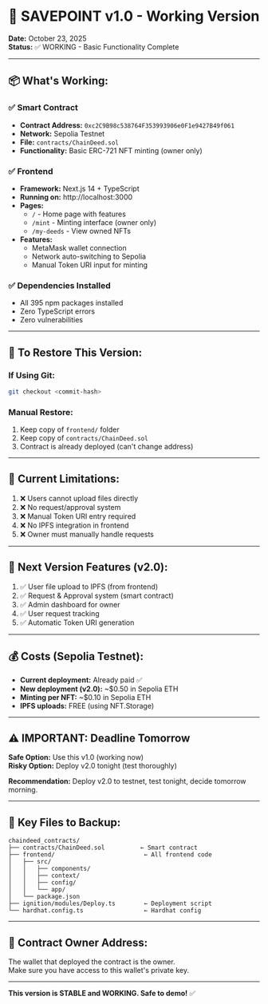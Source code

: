 # 🎯 SAVEPOINT v1.0 - Working Version

**Date:** October 23, 2025  
**Status:** ✅ WORKING - Basic Functionality Complete

---

## 📦 What's Working:

### ✅ Smart Contract
- **Contract Address:** `0xc2C9B98c538764F353993906e0F1e9427B49f061`
- **Network:** Sepolia Testnet
- **File:** `contracts/ChainDeed.sol`
- **Functionality:** Basic ERC-721 NFT minting (owner only)

### ✅ Frontend
- **Framework:** Next.js 14 + TypeScript
- **Running on:** http://localhost:3000
- **Pages:**
  - `/` - Home page with features
  - `/mint` - Minting interface (owner only)
  - `/my-deeds` - View owned NFTs
- **Features:**
  - MetaMask wallet connection
  - Network auto-switching to Sepolia
  - Manual Token URI input for minting

### ✅ Dependencies Installed
- All 395 npm packages installed
- Zero TypeScript errors
- Zero vulnerabilities

---

## 🔄 To Restore This Version:

### If Using Git:
```bash
git checkout <commit-hash>
```

### Manual Restore:
1. Keep copy of `frontend/` folder
2. Keep copy of `contracts/ChainDeed.sol`
3. Contract is already deployed (can't change address)

---

## 📝 Current Limitations:

1. ❌ Users cannot upload files directly
2. ❌ No request/approval system
3. ❌ Manual Token URI entry required
4. ❌ No IPFS integration in frontend
5. ❌ Owner must manually handle requests

---

## 🚀 Next Version Features (v2.0):

1. ✅ User file upload to IPFS (from frontend)
2. ✅ Request & Approval system (smart contract)
3. ✅ Admin dashboard for owner
4. ✅ User request tracking
5. ✅ Automatic Token URI generation

---

## 💰 Costs (Sepolia Testnet):

- **Current deployment:** Already paid ✅
- **New deployment (v2.0):** ~$0.50 in Sepolia ETH
- **Minting per NFT:** ~$0.10 in Sepolia ETH
- **IPFS uploads:** FREE (using NFT.Storage)

---

## ⚠️ IMPORTANT: Deadline Tomorrow

**Safe Option:** Use this v1.0 (working now)  
**Risky Option:** Deploy v2.0 tonight (test thoroughly)

**Recommendation:** Deploy v2.0 to testnet, test tonight, decide tomorrow morning.

---

## 📂 Key Files to Backup:

```
chaindeed_contracts/
├── contracts/ChainDeed.sol          ← Smart contract
├── frontend/                         ← All frontend code
│   ├── src/
│   │   ├── components/
│   │   ├── context/
│   │   ├── config/
│   │   └── app/
│   └── package.json
├── ignition/modules/Deploy.ts        ← Deployment script
└── hardhat.config.ts                 ← Hardhat config
```

---

## 🎯 Contract Owner Address:

The wallet that deployed the contract is the owner.  
Make sure you have access to this wallet's private key.

---

**This version is STABLE and WORKING. Safe to demo!** ✅
